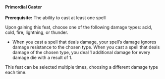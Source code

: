 #### Primordial Caster

**Prerequisite:**
The ability to cast at least one spell

Upon gaining this feat, choose one of the following damage types: acid, cold, fire, lightning, or thunder.

- When you cast a spell that deals damage, your spell’s damage ignores damage resistance to the chosen type.
  When you cast a spell that deals damage of the chosen type, you deal 1 additional damage for every damage die with a result of 1.

This feat can be selected multiple times, choosing a different damage type each time.
